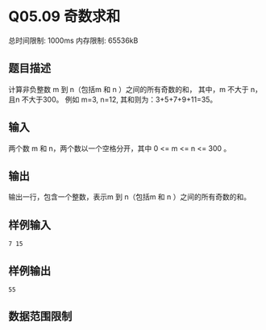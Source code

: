 # Q05.09 奇数求和

总时间限制: 1000ms 内存限制: 65536kB

## 题目描述   

计算非负整数 m 到 n（包括m 和 n ）之间的所有奇数的和，
其中，m 不大于 n，且n 不大于300。
例如 m=3, n=12, 其和则为：3+5+7+9+11=35。

## 输入   

两个数 m 和 n，两个数以一个空格分开，其中 0 <= m <= n <= 300 。

## 输出   

输出一行，包含一个整数，表示m 到 n（包括m 和 n ）之间的所有奇数的和。

## 样例输入

    7 15

## 样例输出

    55

## 数据范围限制


